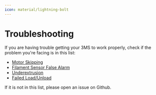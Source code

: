```yaml
---
icon: material/lightning-bolt
---
```


# Troubleshooting

If you are having trouble getting your 3MS to work properly, check if the problem you're facing is in this list:

- [Motor Skipping](skipping.md)
- [Filament Sensor False Alarm](falsealarm.md)
- [Underextrusion](underextrusion.md)
- [Failed Load/Unload](failedloadunload.md)

If it is not in this list, please open an issue on Github.